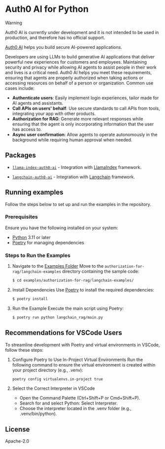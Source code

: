 # Auth0 AI for Python

> [!WARNING]
> Auth0 AI is currently under development and it is not intended to be used in production, and therefore has no official support.

[Auth0 AI](https://www.auth0.ai/) helps you build secure AI-powered
applications.

Developers are using LLMs to build generative AI applications that deliver
powerful new experiences for customers and employees. Maintaining security and
privacy while allowing AI agents to assist people in their work and lives is a
critical need. Auth0 AI helps you meet these requirements, ensuring that agents
are properly authorized when taking actions or accessing resources on behalf of
a person or organization. Common use cases include:

- **Authenticate users**: Easily implement login experiences, tailor made for
  AI agents and assistants.
- **Call APIs on users' behalf**: Use secure standards to call APIs from tools,
  integrating your app with other products.
- **Authorization for RAG**: Generate more relevant responses while ensuring
  that the agent is only incorporating information that the user has access to.
- **Async user confirmation**: Allow agents to operate autonomously in the
  background while requiring human approval when needed.

## Packages

- [`llama-index-auth0-ai`](./packages/llama-index-auth0-ai/) -
  Integration with [LlamaIndex](https://docs.llamaindex.ai/en/stable/) framework.

- [`langchain-auth0-ai`](./packages/langchain-auth0-ai/) -
  Integration with [Langchain](https://python.langchain.com/docs/tutorials/) framework.

## Running examples

Follow the steps below to set up and run the examples in the repository.

### Prerequisites

Ensure you have the following installed on your system:

- [Python](https://www.python.org/) 3.11 or later
- [Poetry](https://python-poetry.org/) for managing dependencies

### Steps to Run the Examples

1. Navigate to the [Examples Folder](./examples/)
   Move to the `authorization-for-rag/langchain-examples` directory containing the sample code:

   ```sh
   $ cd examples/authorization-for-rag/langchain-examples/
   ```

2. Install Dependencies
   Use [Poetry](https://python-poetry.org/) to install the required dependencies:

   ```sh
   $ poetry install
   ```

3. Run the Example
   Execute the main script using Poetry:

   ```sh
   $ poetry run python langchain_rag/main.py
   ```

## Recommendations for VSCode Users

To streamline development with Poetry and virtual environments in VSCode, follow these steps:

1. Configure Poetry to Use In-Project Virtual Environments
   Run the following command to ensure the virtual environment is created within your project directory (e.g., .venv):

   ```bash
   poetry config virtualenvs.in-project true
   ```

2. Select the Correct Interpreter in VSCode

   - Open the Command Palette (Ctrl+Shift+P or Cmd+Shift+P).
   - Search for and select Python: Select Interpreter.
   - Choose the interpreter located in the .venv folder (e.g., .venv/bin/python).

## License

Apache-2.0
